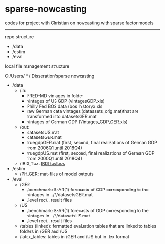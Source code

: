 # sparse-nowcasting
codes for project with Christian on nowcasting with sparse factor models
- -------------------------------------------------------------------------------

repo structure

* /data
* /estim
* /eval

local file management structure

C:/Users/ * / Disseration/sparse nowcasting
  * /data 
    * /in: 
      - FRED-MD vintages in folder 
      - vintages of US GDP (vintagesGDP.xls) 
      - Philly Fed BOS data (bos_historyx.xls
      - raw German data vintages (datassets_orig.mat)that are transformed into datasetsGER.mat 
      - vintages of German GDP (Vintages_GDP_GER.xls)
    * /out: 
      - datasetsUS.mat
      - datasetsGER.mat
      - truegdpGER.mat (first, second, final realizations of German GDP from 2006Q1 until 2018Q4)
      - truegdpUS.mat (first, second, final realizations of German GDP from 2000Q1 until 2018Q4)
    * /IRIS_Tbx: [IRIS toolbox](<https://iris.igpmn.org/>)
  * /estim
    * /PH_GER: mat-files of model outputs  
  * /eval
    * /GER
      - /benchmark: B-AR(1) forecasts of GDP corresponding to the vintages in ../*/datasetsGER.mat
      - /level rec/.. result files
    * /US
      - /benchmark: B-AR(1) forecasts of GDP corresponding to the vintages in ../*/datasetsUS.mat 
      - /level rec/.. result files
    * /tables (linked): formatted evaluation tables that are linked to tables folders in /GER and /US
    * /latex_tables: tables in /GER and /US but in .tex format
